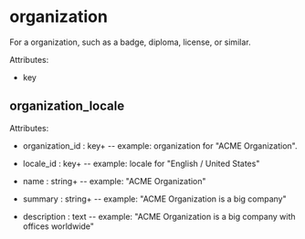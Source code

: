 # organization

For a organization, such as a badge, diploma, license, or similar.

Attributes:

* key


## organization_locale

Attributes:

* organization_id : key+ -- example: organization for "ACME Organization".

* locale_id : key+ -- example: locale for "English / United States"

* name : string+ -- example: "ACME Organization"

* summary : string+ -- example: "ACME Organization is a big company"

* description : text -- example: "ACME Organization is a big company with offices worldwide"
